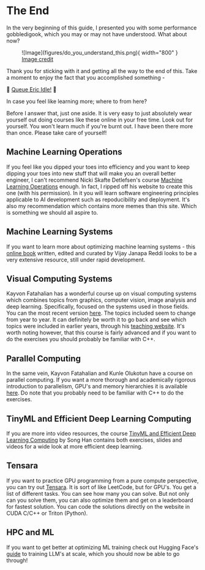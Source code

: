 # The End

In the very beginning of this guide, I presented you with some performance gobbledigook, which you may or may
not have understood. What about now?

<figure markdown>
![Image](figures/do_you_understand_this.png){ width="800" }
<figcaption>
<a href="https://burn.dev/docs/burn/"> Image credit </a>
</figcaption>
</figure>

Thank you for sticking with it and getting all the way to the end of this. Take a moment to enjoy the fact that you
accomplished something -

🌌 [Queue Eric Idle!][0] 🌌

In case you feel like learning more; where to from here?

Before I answer that, just one aside. It is very easy to just absolutely wear yourself
out doing courses like these online in your free time. Look out for yourself. You won't
learn much if you're burnt out. I have been there more than once. Please take care of yourself!

## Machine Learning Operations
If you feel like you dipped your toes into efficiency and you want to keep dipping your toes
into new stuff that will make you an overall better engineer, I can't recommend Nicki
Skafte Detlefsen's course [Machine Learning Operations][5] enough. In fact, I ripped off
his website to create this one (with his permission). In it you will learn software engineering
principles applicable to AI development such as repoducibility and deployment. It's also my
recommendation which contains more memes than this site. Which is something we should all
aspire to.

## Machine Learning Systems
If you want to learn more about optimizing machine learning systems - this [online book][4] written,
edited and curated by Vijay Janapa Reddi looks to be a very extensive resource, still under
rapid development.

## Visual Computing Systems
Kayvon Fatahalian has a wonderful course up on visual computing systems which combines topics
from graphics, computer vision, image analysis and deep learning. Specifically, focused on the
systems used in those fields. You can the most recent version [here][1]. The topics included
seem to change from year to year. It can definitely be worth it to go back and see which topics
were included in earlier years, through his [teaching website][2]. It's worth noting however,
that this course is fairly advanced and if you want to do the exercises you should probably
be familiar with C++.

## Parallel Computing
In the same vein, Kayvon Fatahalian and Kunle Olukotun have a course on parallel computing.
If you want a more thorough and academically rigorous introduction to parallelism, GPU's
and memory hierarchies it is available [here][3]. Do note that you probably need to be familiar
with C++ to do the exercises.

## TinyML and Efficient Deep Learning Computing
If you are more into video resources, the course [TinyML and Efficient Deep Learning Computing][6]
by Song Han contains both exercises, slides and videos for a wide look at more
efficient deep learning.

## Tensara
If you want to practice GPU programming from a pure compute perspective, you can try out
[Tensara][7]. It is sort of like LeetCode, but for GPU's. You get a list of different
tasks. You can see how many you can solve. But not only can you solve them, you can also
optimize them and get on a leaderboard for fastest solution. You can code the solutions
directly on the website in CUDA C/C++ or Triton (Python).

## HPC and ML
If you want to get better at optimizing ML training check out Hugging Face's [guide][8] to training LLM's
at scale, which you should now be able to go through!

[0]: https://www.youtube.com/watch?v=buqtdpuZxvk
[1]: https://gfxcourses.stanford.edu/cs348k/spring24
[2]: https://graphics.stanford.edu/~kayvonf/
[3]: https://gfxcourses.stanford.edu/cs149/fall24
[4]: https://mlsysbook.ai/
[5]: https://skaftenicki.github.io/dtu_mlops/
[6]: https://efficientml.ai
[7]: https://tensara.org/
[8]: https://huggingface.co/spaces/nanotron/ultrascale-playbook
